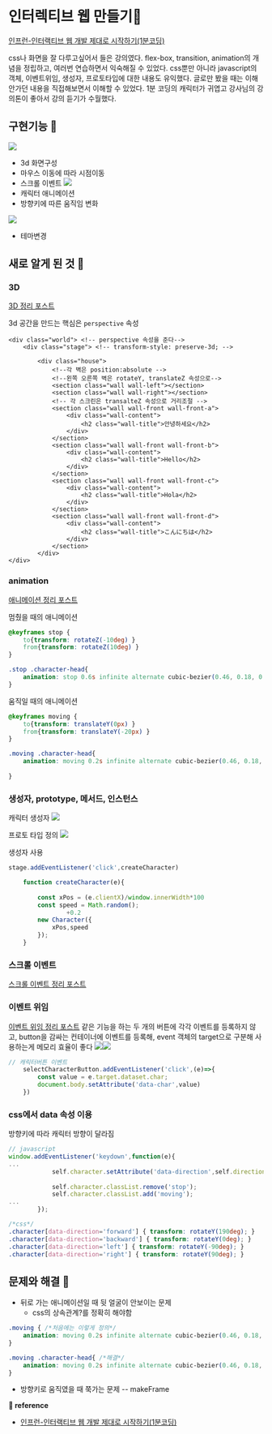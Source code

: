# 인터렉티브 웹 만들기&#127804;
[인프런-인터랙티브 웹 개발 제대로 시작하기(1분코딩)](https://www.inflearn.com/course/interactive_web#)

css나 화면을 잘 다루고싶어서 들은 강의였다. flex-box, transition, animation의 개념을 정립하고, 여러번 연습하면서 익숙해질 수 있었다. css뿐만 아니라 javascript의 객체, 이벤트위임, 생성자, 프로토타입에 대한 내용도 유익했다. 글로만 봤을 때는 이해안가던 내용을 직접해보면서 이해할 수 있었다. 1분 코딩의 캐릭터가 귀엽고 강사님의 강의톤이 좋아서 강의 듣기가 수월했다.

## 구현기능 &#127752;
![](https://images.velog.io/images/ouo_yoonk/post/dba8c1bb-37fb-45c5-8879-ca5eed285d3b/frame.gif)
- 3d 화면구성
- 마우스 이동에 따라 시점이동
- 스크롤 이벤트
![](https://images.velog.io/images/ouo_yoonk/post/6c5b7536-bc6f-47dc-9f95-57b57d26bb8d/character.gif)
- 캐릭터 애니메이션
- 방향키에 따른 움직임 변화

![](https://images.velog.io/images/ouo_yoonk/post/c6590b96-ddbf-49c9-99a5-4acacbb5ad2f/character2.gif)
- 테마변경

## 새로 알게 된 것 &#127754;
### 3D
[3D 정리 포스트](https://velog.io/@ouo_yoonk/CSS-3D)

3d 공간을 만드는 핵심은 `perspective` 속성
```
<div class="world"> <!-- perspective 속성을 준다-->
    <div class="stage"> <!-- transform-style: preserve-3d; -->
    	
        <div class="house">        
        	<!--각 벽은 position:absolute -->
        	<!--왼쪽 오른쪽 벽은 rotateY, translateZ 속성으로-->
            <section class="wall wall-left"></section>
            <section class="wall wall-right"></section>
            <!-- 각 스크린은 transalteZ 속성으로 거리조절 -->
            <section class="wall wall-front wall-front-a">
                <div class="wall-content">
                    <h2 class="wall-title">안녕하세요</h2>
                </div>
            </section>
            <section class="wall wall-front wall-front-b">
                <div class="wall-content">
                    <h2 class="wall-title">Hello</h2>
                </div>
            </section>
            <section class="wall wall-front wall-front-c">
                <div class="wall-content">
                    <h2 class="wall-title">Hola</h2>
                </div>
            </section>
            <section class="wall wall-front wall-front-d">
                <div class="wall-content">
                    <h2 class="wall-title">こんにちは</h2>
                </div>
            </section>
        </div>        
</div>
```
### animation
[애니메이션 정리 포스트](https://velog.io/@ouo_yoonk/Animation)

멈췄을 때의 애니메이션
``` css
@keyframes stop {
    to{transform: rotateZ(-10deg) }
    from{transform: rotateZ(10deg) }
}

.stop .character-head{    
    animation: stop 0.6s infinite alternate cubic-bezier(0.46, 0.18, 0.66, 0.93); 
} 
```

움직일 때의 애니메이션
``` css
@keyframes moving {    
    to{transform: translateY(0px) }
    from{transform: translateY(-20px) }
}

.moving .character-head{
    animation: moving 0.2s infinite alternate cubic-bezier(0.46, 0.18, 0.15, 1.05);  
    
}
```

### 생성자, prototype, 메서드, 인스턴스
캐릭터 생성자
![](https://images.velog.io/images/ouo_yoonk/post/d12b5312-14a3-42c0-95b5-67db89e061a8/image.png)

프로토 타입 정의
![](https://images.velog.io/images/ouo_yoonk/post/d8823969-6825-4bc2-8b3a-f2167e1da229/image.png)

생성자 사용
``` javascript
stage.addEventListener('click',createCharacter)

    function createCharacter(e){
        
        const xPos = (e.clientX)/window.innerWidth*100
        const speed = Math.random();
                +0.2
        new Character({
            xPos,speed
        });        
    }
```
### 스크롤 이벤트
[스크롤 이벤트 정리 포스트](https://velog.io/@ouo_yoonk/%EC%8A%A4%ED%81%AC%EB%A1%A4-%EC%9D%B4%EB%B2%A4%ED%8A%B8)

### 이벤트 위임
[이벤트 위임 정리 포스트](https://velog.io/@ouo_yoonk/%EC%9D%B4%EB%B2%A4%ED%8A%B8-%EC%9C%84%EC%9E%84)
같은 기능을 하는 두 개의 버튼에 각각 이벤트를 등록하지 않고, button을 감싸는 컨테이너에 이벤트를 등록해, event 객체의 target으로 구분해 사용하는게 메모리 효율이 좋다
![](https://images.velog.io/images/ouo_yoonk/post/0f487681-2135-40f4-947e-a2fc64cfff73/image.png)![](https://images.velog.io/images/ouo_yoonk/post/4c01c778-5e9f-4ff2-8db1-4d4e4ca2e5e0/image.png)
``` javascript
// 캐릭터버튼 이벤트
    selectCharacterButton.addEventListener('click',(e)=>{
        const value = e.target.dataset.char;
        document.body.setAttribute('data-char',value)
    })
```

### css에서 data 속성 이용
방향키에 따라 캐릭터 방향이 달라짐
``` javascript
// javascript
window.addEventListener('keydown',function(e){            
...            
            self.character.setAttribute('data-direction',self.direction);
           
            self.character.classList.remove('stop');
            self.character.classList.add('moving');
...
        });
```
``` css
/*css*/
.character[data-direction='forward'] { transform: rotateY(190deg); }
.character[data-direction='backward'] { transform: rotateY(0deg); }
.character[data-direction='left'] { transform: rotateY(-90deg); }
.character[data-direction='right'] { transform: rotateY(90deg); }
```
## 문제와 해결	&#127881;
- 뒤로 가는 애니메이션일 때 뒷 얼굴이 안보이는 문제
	- css의 상속관계?를 정확히 해야함
``` css
.moving { /*처음에는 이렇게 정의*/
    animation: moving 0.2s infinite alternate cubic-bezier(0.46, 0.18, 0.15, 1.05);      
}

.moving .character-head{ /*해결*/
    animation: moving 0.2s infinite alternate cubic-bezier(0.46, 0.18, 0.15, 1.05);     
}
```
- 방향키로 움직였을 때 쭉가는 문제 -- makeFrame



__&#128209; reference__
- [인프런-인터랙티브 웹 개발 제대로 시작하기(1분코딩)](https://www.inflearn.com/course/interactive_web#)

